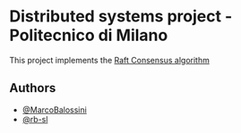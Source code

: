 # Distributed systems project - Politecnico di Milano
This project implements the [Raft Consensus algorithm](https://raft.github.io/)

## Authors
- [@MarcoBalossini](https://github.com/MarcoBalossini)
- [@rb-sl](https://github.com/rb-sl)
